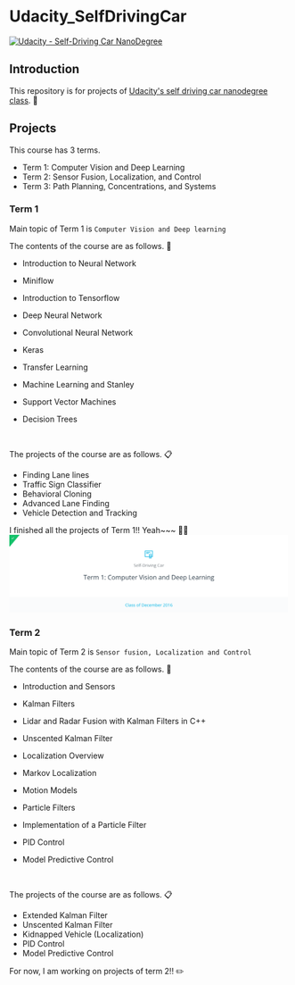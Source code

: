 # Udacity_SelfDrivingCar
[![Udacity - Self-Driving Car NanoDegree](https://s3.amazonaws.com/udacity-sdc/github/shield-carnd.svg)](http://www.udacity.com/drive)

## Introduction 

This repository is for projects of [Udacity's self driving car nanodegree class](https://www.udacity.com/drive). 
:blue_car:

## Projects 

This course has 3 terms. 
* Term 1: Computer Vision and Deep Learning 
* Term 2: Sensor Fusion, Localization, and Control
* Term 3: Path Planning, Concentrations, and Systems

### Term 1
Main topic of Term 1 is `Computer Vision and Deep learning` 

The contents of the course are as follows. 📔
* Introduction to Neural Network

* Miniflow

* Introduction to Tensorflow 

* Deep Neural Network

* Convolutional Neural Network

* Keras

* Transfer Learning

* Machine Learning and Stanley 

* Support Vector Machines 

* Decision Trees

  ​

The projects of the course are as follows. 📋
* Finding Lane lines 
* Traffic Sign Classifier 
* Behavioral Cloning 
* Advanced Lane Finding 
* Vehicle Detection and Tracking 

I finished all the projects of Term 1!! Yeah~~~ 🎉🎉
<img src="./Img_readme/Term1_finished.png" width="500" alt="image" />

### Term 2

Main topic of Term 2 is `Sensor fusion, Localization and Control` 

The contents of the course are as follows. 📔

- Introduction and Sensors

- Kalman Filters

- Lidar and Radar Fusion with Kalman Filters in C++

- Unscented Kalman Filter

- Localization Overview

- Markov Localization

- Motion Models

- Particle Filters

- Implementation of a Particle Filter 

- PID Control

- Model Predictive Control

  ​

The projects of the course are as follows. 📋

- Extended Kalman Filter 
- Unscented Kalman Filter
- Kidnapped Vehicle (Localization) 
- PID Control
- Model Predictive Control 

For now, I am working on projects of term 2!! :pencil2: